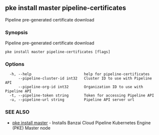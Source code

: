 ## pke install master pipeline-certificates

Pipeline pre-generated certificate download

### Synopsis

Pipeline pre-generated certificate download

```
pke install master pipeline-certificates [flags]
```

### Options

```
  -h, --help                        help for pipeline-certificates
      --pipeline-cluster-id int32   Cluster ID to use with Pipeline API
      --pipeline-org-id int32       Organization ID to use with Pipeline API
  -t, --pipeline-token string       Token for accessing Pipeline API
  -u, --pipeline-url string         Pipeline API server url
```

### SEE ALSO

* [pke install master](pke_install_master.md)	 - Installs Banzai Cloud Pipeline Kubernetes Engine (PKE) Master node

